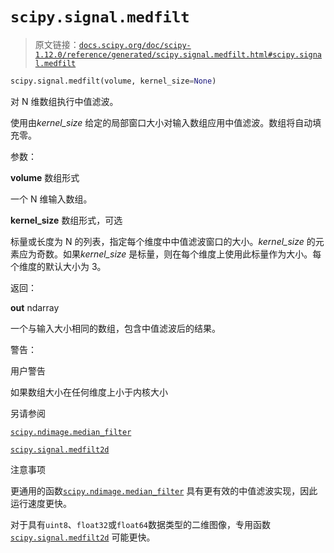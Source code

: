 # `scipy.signal.medfilt`

> 原文链接：[`docs.scipy.org/doc/scipy-1.12.0/reference/generated/scipy.signal.medfilt.html#scipy.signal.medfilt`](https://docs.scipy.org/doc/scipy-1.12.0/reference/generated/scipy.signal.medfilt.html#scipy.signal.medfilt)

```py
scipy.signal.medfilt(volume, kernel_size=None)
```

对 N 维数组执行中值滤波。

使用由*kernel_size* 给定的局部窗口大小对输入数组应用中值滤波。数组将自动填充零。

参数：

**volume** 数组形式

一个 N 维输入数组。

**kernel_size** 数组形式，可选

标量或长度为 N 的列表，指定每个维度中中值滤波窗口的大小。*kernel_size* 的元素应为奇数。如果*kernel_size* 是标量，则在每个维度上使用此标量作为大小。每个维度的默认大小为 3。

返回：

**out** ndarray

一个与输入大小相同的数组，包含中值滤波后的结果。

警告：

用户警告

如果数组大小在任何维度上小于内核大小

另请参阅

[`scipy.ndimage.median_filter`](https://docs.scipy.org/doc/scipy-1.12.0/reference/generated/scipy.ndimage.median_filter.html#scipy.ndimage.median_filter "scipy.ndimage.median_filter")

[`scipy.signal.medfilt2d`](https://docs.scipy.org/doc/scipy-1.12.0/reference/generated/scipy.signal.medfilt2d.html#scipy.signal.medfilt2d "scipy.signal.medfilt2d")

注意事项

更通用的函数[`scipy.ndimage.median_filter`](https://docs.scipy.org/doc/scipy-1.12.0/reference/generated/scipy.ndimage.median_filter.html#scipy.ndimage.median_filter "scipy.ndimage.median_filter") 具有更有效的中值滤波实现，因此运行速度更快。

对于具有`uint8`、`float32`或`float64`数据类型的二维图像，专用函数[`scipy.signal.medfilt2d`](https://docs.scipy.org/doc/scipy-1.12.0/reference/generated/scipy.signal.medfilt2d.html#scipy.signal.medfilt2d "scipy.signal.medfilt2d") 可能更快。
